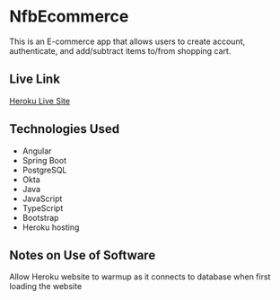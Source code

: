 # NfbEcommerce

This is an E-commerce app that allows users to create account, authenticate, and add/subtract items to/from  shopping cart. 

## Live Link

[Heroku Live Site](https://newfullybakery.herokuapp.com)

## Technologies Used

- Angular
- Spring Boot
- PostgreSQL
- Okta
- Java
- JavaScript
- TypeScript
- Bootstrap
- Heroku hosting

## Notes on Use of Software

Allow Heroku website to warmup as it connects to database when first loading the website

